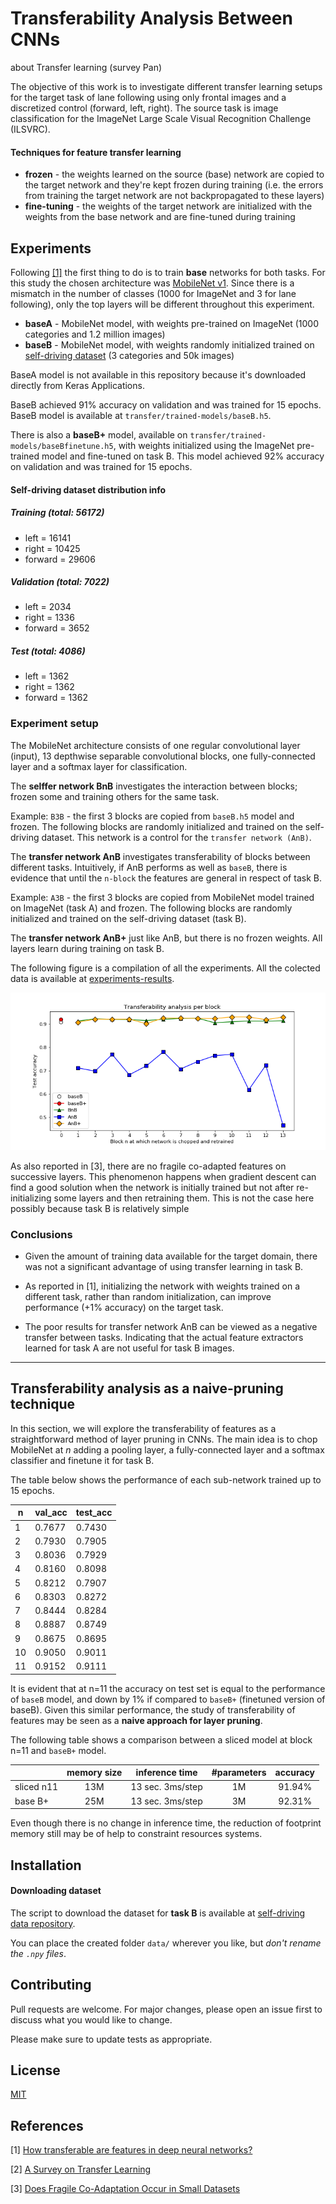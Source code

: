 # Transferability Analysis Between CNNs

about Transfer learning  (survey Pan)

The objective of this work is to investigate different transfer learning setups for the target task of lane following using only frontal images and a discretized control (forward, left, right). The source task is image classification for the ImageNet Large Scale Visual Recognition Challenge (ILSVRC).

#### Techniques for feature transfer learning

+ __frozen__ - the weights learned on the source (base) network are copied to the target network and they're kept frozen during training (i.e. the errors from training the target network are not backpropagated to these layers)
+ __fine-tuning__ - the weights of the target network are initialized with the weights from the base network and are fine-tuned during training

[//]: # "images taken with a frontal camera mounted on top of a toy remote control car"
[//]: # "undersampling method was used to balance the self-driving dataset"

## Experiments

Following [\[1\]](#References) the first thing to do is to train **base** networks for both tasks. For this study the chosen architecture was [MobileNet v1](https://arxiv.org/abs/1704.04861). Since there is a mismatch in the number of classes (1000 for ImageNet and 3 for lane following), only the top layers will be different throughout this experiment.

+ __baseA__ - MobileNet model, with weights pre-trained on ImageNet (1000 categories and 1.2 million images) 
+ __baseB__ - MobileNet model, with weights randomly initialized trained on [self-driving dataset](https://github.com/paulaksm/self_driving_data) (3 categories and 50k images)

BaseA model is not available in this repository because it's downloaded directly from Keras Applications.

BaseB achieved 91% accuracy on validation and was trained for 15 epochs. BaseB model is available at `transfer/trained-models/baseB.h5`.

There is also a __baseB+__ model, available on `transfer/trained-models/baseBfinetune.h5`,  with weights initialized using the ImageNet pre-trained model and fine-tuned on task B. This model achieved 92% accuracy on validation and was trained for 15 epochs.

#### Self-driving dataset distribution info

##### Training (total: 56172)

+ left = 16141
+ right = 10425
+ forward = 29606

##### Validation (total: 7022)

+ left = 2034
+ right = 1336
+ forward = 3652

##### Test (total: 4086)

+ left = 1362
+ right = 1362
+ forward = 1362

### Experiment setup

The MobileNet architecture consists of one regular convolutional layer (input), 13 depthwise separable convolutional blocks, one fully-connected layer and a softmax layer for classification.

The __selffer network BnB__ investigates the interaction between blocks; frozen some and training others for the same task. 

Example: `B3B` - the first 3 blocks are copied from `baseB.h5` model and frozen. The following blocks are randomly initialized and trained on the self-driving dataset. This network is a control for the `transfer network (AnB)`.

The __transfer network AnB__ investigates transferability of blocks between different tasks. Intuitively, if AnB performs as well as `baseB`, there is evidence that until the `n-block` the features are general in respect of task B.

Example: `A3B` - the first 3 blocks are copied from MobileNet model trained on ImageNet (task A) and frozen. The following blocks are randomly initialized and trained on the self-driving dataset (task B).

The __transfer network AnB+__ just like AnB, but there is no frozen weights. All layers learn during training on task B.

The following figure is a compilation of all the experiments. All the colected data is available at [experiments-results](transfer/plots/README.md).

![](transfer/plots/transfer_analysis.png)

As also reported in [3], there are no fragile co-adapted features on successive layers. This phenomenon happens when gradient descent can find a good solution when the network is initially trained but not after re-initializing some layers and then retraining them. This is not the case here possibly because task B is relatively simple

### Conclusions

* Given the amount of training data available for the target domain, there was not a significant advantage of using transfer learning in task B.

* As reported in [1], initializing the network with weights trained on a different task, rather than random initialization, can improve performance (+1% accuracy) on the target task.

* The poor results for transfer network AnB can be viewed as a negative transfer between tasks. Indicating that the actual feature extractors learned for task A are not useful for task B images.

----------------------------------------------------------------------------------------------------------------------------------

## Transferability analysis as a naive-pruning technique

In this section, we will explore the transferability of features as a straightforward method of layer pruning in CNNs. The main idea is to chop MobileNet at _n_ adding a pooling layer, a fully-connected layer and a softmax classifier and finetune it for task B.

The table below shows the performance of each sub-network trained up to 15 epochs. 

| n | val_acc | test_acc |
|----|---------|----------|
| 1 | 0.7677 | 0.7430 |
| 2 | 0.7930 | 0.7905 |
| 3 | 0.8036 | 0.7929 |
| 4 | 0.8160 | 0.8098 |
| 5 | 0.8212 | 0.7907 |
| 6 | 0.8303 | 0.8272 |
| 7 | 0.8444 | 0.8284 |
| 8 | 0.8887 | 0.8749 |
| 9 | 0.8675 | 0.8695 |
| 10 | 0.9050 | 0.9011 |
| 11 | 0.9152 | 0.9111 |

It is evident that at n=11 the accuracy on test set is equal to the performance of `baseB` model, and down by 1% if compared to `baseB+` (finetuned version of baseB). Given this similar performance, the study of transferability of features may be seen as a __naive approach for layer pruning__. 

The following table shows a comparison between a sliced model at block n=11 and `baseB+` model.

|  | memory size | inference time | #parameters | accuracy |
|------------|:-----------:|:----------------:|:-----------:|:--------:|
| sliced n11 | 13M | 13 sec. 3ms/step | 1M | 91.94% |
| base B+ | 25M  | 13 sec. 3ms/step | 3M | 92.31% |

Even though there is no change in inference time, the reduction of footprint memory still may be of help to constraint resources systems.

## Installation

<!-- Use the package manager [pip](https://pip.pypa.io/en/stable/) to install foobar.

```bash
pip install foobar
``` -->

#### Downloading dataset

The script to download the dataset for **task B** is available at [self-driving data repository](https://github.com/paulaksm/self_driving_data). 

You can place the created folder `data/` wherever you like, but _don't rename the `.npy` files_.

<!-- ## Usage

```python
import foobar

foobar.pluralize('word') # returns 'words'
foobar.pluralize('goose') # returns 'geese'
foobar.singularize('phenomena') # returns 'phenomenon'
``` -->

## Contributing
Pull requests are welcome. For major changes, please open an issue first to discuss what you would like to change.

Please make sure to update tests as appropriate.

## License
[MIT](https://choosealicense.com/licenses/mit/)

## References
[1] [How transferable are features in deep neural networks?](https://arxiv.org/abs/1411.1792)

[2] [A Survey on Transfer Learning](https://ieeexplore.ieee.org/document/5288526)

[3] [Does Fragile Co-Adaptation Occur in Small Datasets](https://ieeexplore.ieee.org/abstract/document/8406745)